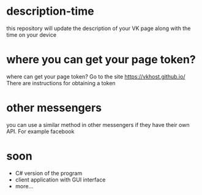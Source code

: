 # description-time
this repository will update the description of your VK page along with the time on your device

# where you can get your page token?

where can get your page token? Go to the site https://vkhost.github.io/ There are instructions for obtaining a token

# other messengers
you can use a similar method in other messengers if they have their own API. For example facebook

# soon
- C# version of the program
- client application with GUI interface
- more...
